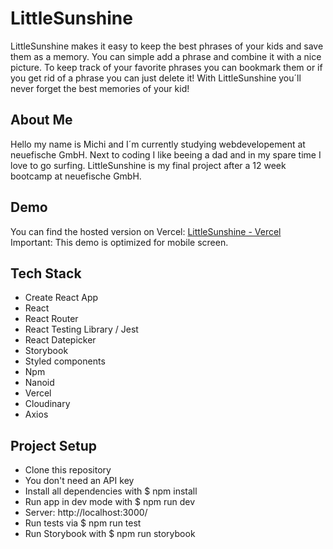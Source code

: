 # LittleSunshine

LittleSunshine makes it easy to keep the best phrases of your kids and save them as a memory. You can simple add a phrase and combine it with a nice picture. To keep track of your favorite phrases you can bookmark them or if you get rid of a phrase you can just delete it! With LittleSunshine you´ll never forget the best memories of your kid!

## About Me

Hello my name is Michi and I´m currently studying webdevelopement at neuefische GmbH.
Next to coding I like beeing a dad and in my spare time I love to go surfing.
LittleSunshine is my final project after a 12 week bootcamp at neuefische GmbH.

## Demo

You can find the hosted version on Vercel: [LittleSunshine - Vercel](https://capstone-project-ptsp735eh-michiberger.vercel.app/)
Important: This demo is optimized for mobile screen.

## Tech Stack

- Create React App
- React
- React Router
- React Testing Library / Jest
- React Datepicker
- Storybook
- Styled components
- Npm
- Nanoid
- Vercel
- Cloudinary
- Axios

## Project Setup

- Clone this repository
- You don't need an API key
- Install all dependencies with $ npm install
- Run app in dev mode with $ npm run dev
- Server: http://localhost:3000/
- Run tests via $ npm run test
- Run Storybook with $ npm run storybook
